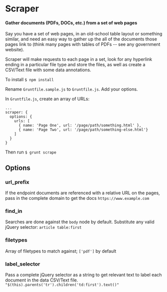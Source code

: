 # Scraper
#### Gather documents (PDFs, DOCs, etc.) from a set of web pages

Say you have a set of web pages, in an old-school table layout or something similar, and need an easy way to gather up the all of the documents those pages link to (think many pages with tables of PDFs -- see any government website).

Scraper will make requests to each page in a set, look for any hyperlink ending in a particular file type and store the files, as well as create a CSV/Text file with some data annotations.

To install `$ npm install`

Rename `Gruntfile.sample.js` to `Gruntfile.js`. Add your options.

In `Gruntfile.js`, create an array of URLs:
```
...
scraper: {
  options: {
    urls: [
      { name: 'Page One', url: '/page/path/something.html' },
      { name: 'Page Two', url: '/page/path/something-else.html'}
    ]
  }
}
```

Then run `$ grunt scrape`

## Options

### url_prefix
If the endpoint documents are referenced with a relative URL on the pages, pass in the complete domain to get the docs `https://www.example.com`

### find_in
Searches are done against the `body` node by default. Substitute any valid jQuery selector: `article table:first`

### filetypes
Array of filetypes to match against; `['pdf']` by default

### label_selector
Pass a complete jQuery selector as a string to get relevant text to label each document in the data CSV/Text file.
`"$(this).parents('tr').children('td:first').text()"`
